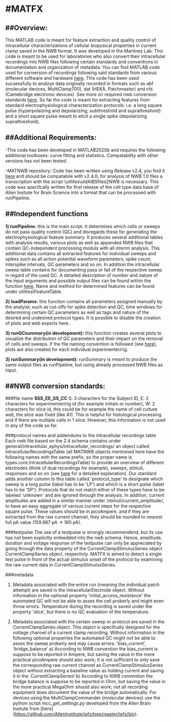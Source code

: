 #MATFX
======

##Overview:
-------

This MATLAB code is meant for feature extraction and quality control of intracellular characterizations of cellular biopysical properties in current clamp 
saved in the NWB format. It was developed in the Martinez Lab. 
This code is meant to be used for laboratories who also convert their intracellular recordings into NWB files following certain standards 
and conventions in documentation and organization of metadata. You can find MATLAB code used for conversion 
of recordings following said standards from various different software and hardware [here](https://github.com/neuronex-wm/irg2_conversion). This code 
has been used sucsessfully to analzye data originally recorded in formats such as abf (molecular devices, MultiClamp700), dat (HEKA, Patchmaster) and 
cfs (Camebridge electronic devices). See more on required nwb conversion standards [here](#NWB-conversion-standards). So far the code is meant for 
extracting features from standard electrophysiological characterization protocols: i.e. a long square pulse (hyperpolaizing and depolarizing; 
subthreshold and suprathreshold) and a short square pulse meant to elicit a single spike (depolarizing suprathreshold).

##Additional Requirements:
-------
-This code has been developed in MATLAB2020b and requires the following additional toolboxes: curve fitting and statistics. Compatability with other versions has not been tested.

-MATNWB repository: Code has been written using Release v2.4, you find it [here](https://github.com/NeurodataWithoutBorders/matnwb) and should be compatabile with  v2.4.0; 
for analysis of NWB 1.0 files a transcription with the script \utilites\oldAIBSfiles2NWB is necessary. This code was specifcally written for first release of the cell type 
data base of Allen Insitute for Brain Science into a format that can be processed with runPipeline.

##Independent functions
-------
**1) runPipeline:**  this is the main script. It determines which cells or sweeps do not pass quality control (QC) and disregards these for generating the electrophysiological feature summary. 
It produces several additional tables with analysis results, various plots as well as appended NWB files that contain QC-independent processing moduls with all interim analysis. 
This additional data contains all extracted features for individual sweeps and spikes such as all action potential waveform parameters, spike count, interspike intervals, QC parameters and so on.
In addition the intracellular sweep table contains for documenting pass or fail of the respective sweep in regard of the used QC. A detailed description of number and nature of the input arguments 
and possible output files can be found within the function [here](https://github.com/mfeyerab/MATFX/blob/dev/runPipeline.m). 
Name and method for determined features can be found under utilites\FeatureTable.   

**2) loadParams:** this function contains all parameters assigned manually by the analyist; such as cut-offs for spike detection and QC, time windows for determining certain QC parameters 
 as well as tags and nature of the desired and undesired protocol types. It is possible to disable the creation of plots and web exports here.

**3) runQCsummary(in development):** this function creates several plots to visualize the distribution of QC parameters and their impact on the removal of cells and sweeps. 
If the file naming convention is followed (see [here](#NWB-conversion-standards)), plots are also created for each individual experimenter/rig.

**3) runSummary(in development):** 
runSummary is meant to produce the same output files as runPipeline, but using already processed NWB files as input.

##NWB conversion standards:
-------
###file name
**SSS_EE_SS_CC** S: 3 characters for the Subject ID, E: 2 characters for experimenter/rig id (for example initials or number), W: 2 characters for slice id, this could be for example the name of cell culture well,
the slice was fixed (like A1). This is helpful for histological processing and if there are multiple cells in 1 slice. However, this information is not used in any of the code so far.

###protocol names and addendums to the intracellular recordings table
Each nwb file based on the 2.4 schema contains under general/intracellular_ephys/intracellular_recordings/ an object called IntracellularRecordingsTable 
(all MATNWB objects mentioned here have the following names with the same prefix, so the proper name is types.core.IntracellularRecordingsTable) to provide an overview of different
electrodes (think of dual recordings for example), sweeps, stimuli, responses and so on (see [here](https://neurodatawithoutborders.github.io/matnwb/tutorials/html/icephys.html) for a detailed explanation). 
Our standard adds another column to this table called 'protocol_type' to designate which sweep is a long pulse (label has to be 'LP') and which is a short pulse (label has to be 'SP'). Protocols that do not
match either of these types have to be labeled 'unknown' and are ignored through the analysis. 
In addition, current amplitudes are added in a similar manner under /stimuli/current_amplitude/, to have an easy aggregate of various current steps for the respective square pulse. These values should be in picoAmpere.
and if they are extracted from the raw current channel, they should be rounded to nearest full pA value (159.987 pA -> 160 pA).  

###testpulse
The use of a testpulse is strongly recommendend, but its use has not been explicitly embedded into the nwb schema. Hence, amplitude, duration and voltage response of the testpulse can only be appreciated
by going through the data property of the CurrentClampStimulusSeries object CurrentClampSeries object, respectivly. MATFX is aimed to detect a single test pulse in front of the actual stimulus onset of the protocol 
by examining the raw current data in CurrentClampStimulusSeries.
  
###metadata
1) Metadata associated with the entire run (meaning the individual patch attempt) are saved in the IntracellularElectrode object. 
Without information in the optional property 'initial_access_resistance' the automated QC will not be able to asses the cell proberly and might even throw errors. 
Temperature during the recording is saved under the property 'slice', but there is no QC evaluation of the temperature.
 
2) Metadata associated with the certain sweep or protocol are saved in the CurrentClampSeries object. This object is specifcally designed for
the voltage channel of a current clamp recording. Without information in the following optional properties the automated QC might not be able to asses the sweep 
proberly and may cause errors:  'bias_current', 'bridge_balance'
 a) According to NWB convention the bias_current is suppose to be reported in Ampere, but saving the value in the more practical picoAmpere should also work; 
    it is not sufficient to only save the corresponding raw current channel as CurrentClampStimulusSeries object without extracting a baseline value 
	as holding current and saving it in the .CurrentClampSeries!
 b) According to NWB convention the bridge balance is suppose to be reported in Ohm, but saving the value in the more practical MegaOhm should also work; not all 
    recording equipment does document the value of the bridge automatically. For devices using the MultiClampCommander (molecular devices) use the 
	python script mcc_get_settings.py developed from the Allen Brain Insitute from [here] (https://github.com/AllenInstitute/ipfx/tree/master/ipfx/bin).	

    